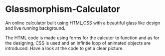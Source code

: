 # Glassmorphism-Calculator
An online calculator built using HTML,CSS with a beautiful glass like design and live running background.



The HTML code is made using forms for the calcutor to function and as for the designing, CSS is used and an infintie loop of animated objects are introduced. Have a look at the code to get a clear picture.
